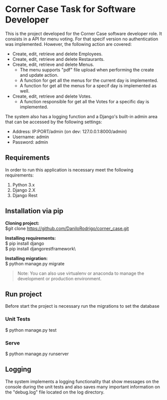 # Corner Case Task for Software Developer

This is the project developed for the Corner Case software developer role. It consists in a API for menu voting. For that specif version no authentication was implemented. However, the following action are covered:
* Create, edit, retrieve and delete Employees.
* Create, edit, retrieve and delete Restaurants.
* Create, edit, retrieve and delete Menus. 
  *  The menu supports "pdf" file upload when performing the create and update action.
  * A function for get all the menus for the current day is implemented.
  * A function for get all the menus for a specif day is implemented as well.
* Create, edit, retrieve and delete Votes.
  * A function responsible for get all the Votes for a specific day is implemented.

The system also has a logging function and a Django's built-in admin area that can be accessed by the following settings:
* Address: IP:PORT/admin (on dev: 127.0.0.1:8000/admin) 
* Username: admin
* Password: admin


## Requirements
In order to run this application is necessary meet the following requirements:
1. Python 3.x
2. Django 2.X
3. Django Rest

## Installation via pip

**Cloning project:**\
$git clone https://github.com/DaniloRodrigo/corner_case.git

**Installing requirements:**\
$ pip install django\
$ pip install djangorestframework\

**Installing migration:**\
$ python manage.py migrate

> Note: You can also use virtualenv or anaconda to manage the development or production environment.

## Run project

Before start the project is necessary run the migrations to set the database 

### Unit Tests

$ python manage.py test

### Serve

$ python manage.py runserver

## Logging

The system implements a logging functionality that show messages on the console during the unit tests and also saves many important information on the "debug.log" file located on the log directory. 
